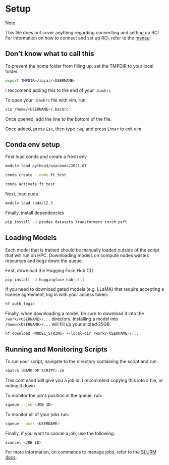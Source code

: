 # Setup

>[!NOTE]
> This file does not cover anything regarding connecting and setting up RCI.
> For information on how to connect and set up RCI, refer to the [manaul](https://docs.google.com/document/d/1S4kpOkPnQeoAcIlQKFjZHeql1IsC4dw_oFTRXOGuGLI/edit?usp=sharing)
## Don't know what to call this

To prevent the home folder from filling up, set the TMPDIR to your local folder.

```bash
export TMPDIR=/local/<USERNAME>
```

I reccomend adding this to the end of your `.bashrc`

To open your `.bashrc` file with vim, run:

```bash
vim /home/<USERNAME>/.bashrc
```

Once opened, add the line to the bottom of the file.

Once added, press `Esc`, then type `:wq`, and press `Enter` to exit vim.

## Conda env setup

First load conda and create a fresh env

```bash
module load python3/anaconda/2021.07

conda create --name ft_test

conda activate ft_test
```

Next, load cuda

```bash
module load cuda/12.3
```

Finally, install dependencies

```bash
pip install -U pandas datasets transformers torch peft
```

## Loading Models

Each model that is trained should be manually loaded outside of the script that will run on HPC. Downloading models on compute nodes wastes resources and bogs down the queue.

First, download the Hugging Face Hub CLI.

```bash
pip install -U huggingface_hub[cli]
```

If you need to download gated models (e.g. LLaMA) that require accepting a license agreement, log in with your access token:

```bash
hf auth login
```

Finally, when downloading a model, be sure to download it into the `/work/<USERNAME>/...` directory. Installing a model into `/home/<USERNAME>/...` will fill up your alloted 25GB.

```bash
hf download <MODEL_STRING> --local-dir /work/<USERNAME>/...
```

## Running and Monitoring Scripts

To run your script, navigate to the directory containing the script and run:
```bash
sbatch <NAME OF SCRIPT>.sh
```

This command will give you a job id. I recommend copying this into a file, or noting it down.

To monitor the job's position in the queue, run:

```bash
squeue --job <JOB ID>
```

To monitor all of your jobs run:

```bash
squeue --user <USERNAME>
```

Finally, if you want to cancel a job, use the following:

```bash
scancel <JOB ID>
```

For more information, on commands to manage jobs, refer to the [SLURM docs](https://slurm.schedmd.com/quickstart.html#commands).
